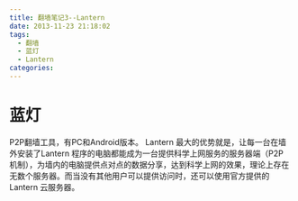 ```yaml
---
title: 翻墙笔记3--Lantern
date: 2013-11-23 21:18:02
tags:
  - 翻墙
  - 蓝灯
  - Lantern
categories: 
---
```

# 蓝灯

P2P翻墙工具，有PC和Android版本。
Lantern 最大的优势就是，让每一台在墙外安装了Lantern 程序的电脑都能成为一台提供科学上网服务的服务器端（P2P 机制），为墙内的电脑提供点对点的数据分享，达到科学上网的效果，理论上存在无数个服务器。而当没有其他用户可以提供访问时，还可以使用官方提供的Lantern 云服务器。
